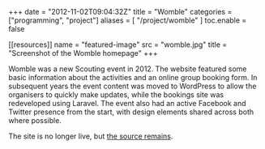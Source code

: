 +++
date = "2012-11-02T09:04:32Z"
title = "Womble"
categories = ["programming", "project"]
aliases = [
  "/project/womble"
]
toc.enable = false

[[resources]]
  name = "featured-image"
  src = "womble.jpg"
  title = "Screenshot of the Womble homepage"
+++

Womble was a new Scouting event in 2012. The website featured some basic information about the activities and an online group booking form. In subsequent years the event content was moved to WordPress to allow the organisers to quickly make updates, while the bookings site was redeveloped using Laravel. The event also had an active Facebook and Twitter presence from the start, with design elements shared across both where possible.

The site is no longer live, but [the source remains](https://github.com/sparksp/womble).
